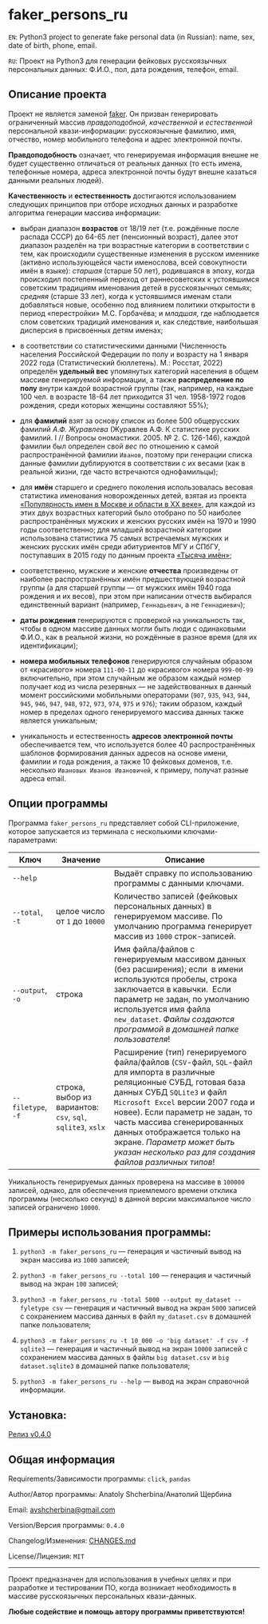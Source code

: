 # faker_persons_ru

`EN`: Python3 project to generate fake personal data (in Russian): name, sex, date of birth, phone, email.

`RU`: Проект на Python3 для генерации фейковых русскоязычных персональных данных: Ф.И.О., пол, дата рождения, телефон, email.

## Описание проекта

Проект не является заменой [faker](https://faker.readthedocs.io). Он призван генерировать ограниченный массив *правдоподобной*, *качественной* и *естественной* персональной квази-информации: русскоязычные фамилию, имя, отчество, номер мобильного телефона и адрес электронной почты.

**Правдоподобность** означает, что генерируемая информация внешне не будет существенно отличаться от реальных данных (то есть имена, телефонные номера, адреса электронной почты будут внешне казаться данными реальных людей).

**Качественность** и **естественность** достигаются использованием следующих принципов при отборе исходных данных и разработке алгоритма генерации массива информации:

- выбран диапазон **возрастов** от 18/19 лет (т.е. рождённые после распада СССР) до 64-65 лет (пенсионный возраст), далее этот диапазон разделён на три возрастные категории в соответствии с тем, как происходили существенные изменения в русском именнике (активно использующейся части именослова, всей совокупности имён в языке): *старшая* (старше 50 лет), родившаяся в эпоху, когда происходил постепенный переход от раннесоветских к устоявшимся советским традициям именования детей в русскоязычных семьях; *средняя* (старше 33 лет), когда к устоявшимся именам стали добавляться новые, особенно под влиянием политики открытости в период &laquo;перестройки&raquo; М.С.&nbsp;Горбачёва; и *младшая*, где наблюдается слом советских традиций именования и, как следствие, наибольшая дисперсия в присвоенных детям именах;

- в соответствии со статистическими данными (Численность населения Российской Федерации по полу и возрасту на 1 января 2022 года (Статистический бюллетень). М.: Росстат, 2022)  определён **удельный вес** упомянутых категорий населения в общем массиве генерируемой информации, а также **распределение по полу** внутри каждой возрастной группы (так, например, на каждые 100 чел. в возрасте 18-64 лет  приходится 31 чел. 1958-1972 годов рождения, среди которых женщины составляют 55%);

- для **фамилий** взят за основу список из более 500 общерусских фамилий *А.Ф.&nbsp;Журавлева* (Журавлев А.Ф. К статистике русских фамилий. I // Вопросы ономастики. 2005. № 2. С. 126-146), каждой фамилии был определен свой *вес* по отношению к самой распространённой фамилии `Иванов`, поэтому при генерации списка данные фамилии дублируются в соответствии с их весами (как в реальной жизни, где часто встречаются однофамильцы);

- для **имён** старшего и среднего поколения использовалась весовая статистика именования новорожденных детей, взятая из проекта [&laquo;Популярность имен в Москве и области в XX веке&raquo;](https://names.mercator.ru/), для каждой из этих двух возрастных категорий было отобрано по 50 наиболее распространённых мужских и женских русских имён на 1970 и 1990 годы соответственно; для младшей возрастной категории использована статистика 75 самых встречаемых мужских и женских русских имён среди абитуриентов МГУ и СПбГУ, поступавших в 2015 году по данным проекта [&laquo;Тысяча имён&raquo;](https://1000names.ru/moda_na_imena);

- соответственно, мужские и женские **отчества** произведены от наиболее распространённых имён предшествующей возрастной группы (а для старшей группы &mdash; от мужских имён 1940 года рождения и их весов), при этом при написании отчеств выбирался единственный вариант (например, `Геннадьевич`, а не `Геннадиевич`);

- **даты рождения** генерируются с проверкой на уникальность так, чтобы в одном массиве данных могли быть люди с одинаковыми Ф.И.О., как в реальной жизни, но рождённые в разное время (для их идентификации);

- **номера мобильных телефонов** генерируются случайным образом от &laquo;красивого&raquo; номера `111-00-11` до &laquo;красивого&raquo; номера `999-00-99` включительно, при этом случайным же образом каждый номер получает *код* из числа резервных &mdash; не задействованных в данный момент российскими мобильными операторами (`907`, `935`, `943`, `944`, `945`, `946`, `947`, `948`, `972`, `973`, `974`, `975` и `976`); таким образом, каждый номер в пределах одного генерируемого массива данных также является уникальным;

- уникальность и естественность **адресов электронной почты** обеспечивается тем, что используется более 40 распространённых шаблонов формирования данных адресов на основе имени, фамилии и года рождения, а также 10 фейковых доменов, т.е. несколько `Ивановых Иванов Ивановичей`, к примеру, получат разные адреса email.

## Опции программы

Программа `faker_persons_ru` представляет собой CLI-приложение, которое запускается из терминала с несколькими ключами-параметрами:

| Ключ               | Значение                                                    | Описание                                                                                                                                                                                                                                                                                                                                                                            |
| ------------------ | ----------------------------------------------------------- | ----------------------------------------------------------------------------------------------------------------------------------------------------------------------------------------------------------------------------------------------------------------------------------------------------------------------------------------------------------------------------------- |
| `--help`           |                                                             | Выдаёт справку по использованию программы с данными ключами.                                                                                                                                                                                                                                                                                                                        |
| `--total`, `-t`    | целое число от `1` до `10000`                               | Количество записей (фейковых персональных данных) в генерируемом массиве. По умолчанию программа генерирует массив из `1000` строк-записей.                                                                                                                                                                                                                                         |
| `--output`, `-o`   | строка                                                      | Имя файла/файлов c генерируемым массивом данных (без расширения); если  в имени используются пробелы, строка заключается в кавычки.  Если параметр не задан, по умолчанию используется имя файла `new_dataset`. *Файлы создаются программой в домашней папке пользователя*!                                                                                                         |
| `--filetype`, `-f` | строка, выбор из вариантов: `csv`, `sql`, `sqlite3`, `xslx` | Расширение (тип) генерируемого файла/файлов (`CSV`-файл, `SQL`-файл для импорта в различные реляционные СУБД, готовая база данных СУБД `SQLite3` и файл `Microsoft Excel` версии 2007 года и новее). Если параметр не задан, то часть массива сгенерированных данных отображается только на экране. *Параметр может быть указан несколько раз для создания файлов различных типов*! |

Уникальность генерируемых данных проверена на массиве в `100000` записей, однако, для обеспечения приемлемого времени отклика программы (несколько секунд) в данной версии максимальное число записей ограничено `10000`.

## Примеры использования программы:

1. `python3 -m faker_persons_ru` &mdash; генерация и частичный вывод на экран массива из `1000` записей;

2. `python3 -m faker_persons_ru --total 100` &mdash; генерация и частичный вывод на экран `100` записей;

3. `python3 -m faker_persons_ru -total 5000 --output my_dataset --fyletype csv` &mdash; генерация и частичный вывод на экран `5000` записей с сохранением массива данных в файл `my_dataset.csv` в домашней папке пользователя;

4. `python3 -m faker_persons_ru -t 10_000 -o 'big dataset' -f csv -f sqlite3` &mdash; генерация и частичный вывод на экран `10000` записей с сохранением массива данных в файлы `big dataset.csv` и `big dataset.sqlite3` в домашней папке пользователя;

5. `python3 -m faker_persons_ru --help` &mdash; вывод на экран справочной информации.

## Установка:

[Релиз v0.4.0](https://github.com/nobus-1967/faker_persons_ru/releases/tag/0.4.0)

## Общая информация

Requirements/Зависимости программы: `click`, `pandas`

Author/Автор программы: Anatoly Shcherbina/Анатолий Щербина

Email: [avshcherbina@gmail.com](mailto:avshcherbina@gmail.com)

Version/Версия программы: `0.4.0`

Changelog/Изменения: [CHANGES.md](CHANGES.md)

License/Лицензия: `MIT`

---

Проект предназначен для использования в учебных целях и при разработке и тестировании ПО, когда возникает необходимость в массиве русскоязычных персональных квази-данных.

**Любые содействие и помощь автору программы приветствуются!**
